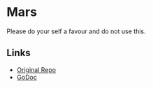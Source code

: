 # Mars

Please do your self a favour and do not use this.

## Links
- [Original Repo](https://github.com/roblillack/mars)
- [GoDoc](https://godoc.org/github.com/roblillack/mars)
